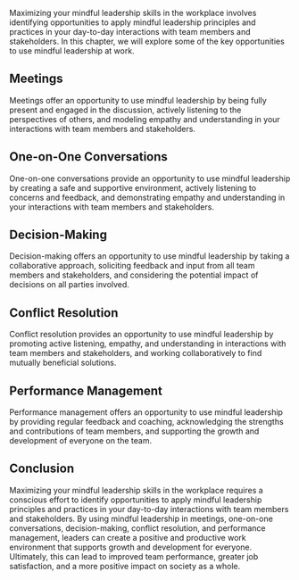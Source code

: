 
Maximizing your mindful leadership skills in the workplace involves identifying opportunities to apply mindful leadership principles and practices in your day-to-day interactions with team members and stakeholders. In this chapter, we will explore some of the key opportunities to use mindful leadership at work.

Meetings
--------

Meetings offer an opportunity to use mindful leadership by being fully present and engaged in the discussion, actively listening to the perspectives of others, and modeling empathy and understanding in your interactions with team members and stakeholders.

One-on-One Conversations
------------------------

One-on-one conversations provide an opportunity to use mindful leadership by creating a safe and supportive environment, actively listening to concerns and feedback, and demonstrating empathy and understanding in your interactions with team members and stakeholders.

Decision-Making
---------------

Decision-making offers an opportunity to use mindful leadership by taking a collaborative approach, soliciting feedback and input from all team members and stakeholders, and considering the potential impact of decisions on all parties involved.

Conflict Resolution
-------------------

Conflict resolution provides an opportunity to use mindful leadership by promoting active listening, empathy, and understanding in interactions with team members and stakeholders, and working collaboratively to find mutually beneficial solutions.

Performance Management
----------------------

Performance management offers an opportunity to use mindful leadership by providing regular feedback and coaching, acknowledging the strengths and contributions of team members, and supporting the growth and development of everyone on the team.

Conclusion
----------

Maximizing your mindful leadership skills in the workplace requires a conscious effort to identify opportunities to apply mindful leadership principles and practices in your day-to-day interactions with team members and stakeholders. By using mindful leadership in meetings, one-on-one conversations, decision-making, conflict resolution, and performance management, leaders can create a positive and productive work environment that supports growth and development for everyone. Ultimately, this can lead to improved team performance, greater job satisfaction, and a more positive impact on society as a whole.
